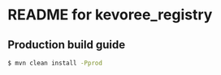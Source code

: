 README for kevoree_registry
==========================

## Production build guide
``` bash
$ mvn clean install -Pprod
```
